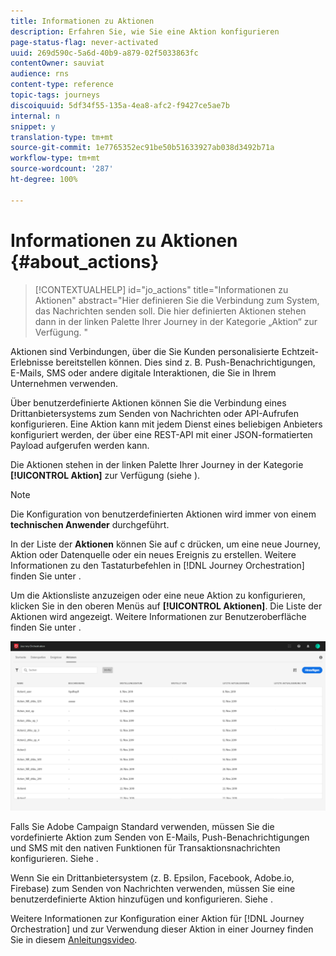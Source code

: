 ```yaml
---
title: Informationen zu Aktionen
description: Erfahren Sie, wie Sie eine Aktion konfigurieren
page-status-flag: never-activated
uuid: 269d590c-5a6d-40b9-a879-02f5033863fc
contentOwner: sauviat
audience: rns
content-type: reference
topic-tags: journeys
discoiquuid: 5df34f55-135a-4ea8-afc2-f9427ce5ae7b
internal: n
snippet: y
translation-type: tm+mt
source-git-commit: 1e7765352ec91be50b51633927ab038d3492b71a
workflow-type: tm+mt
source-wordcount: '287'
ht-degree: 100%

---
```



# Informationen zu Aktionen {#about_actions}

>[!CONTEXTUALHELP]
>id="jo_actions"
>title="Informationen zu Aktionen"
>abstract="Hier definieren Sie die Verbindung zum System, das Nachrichten senden soll. Die hier definierten Aktionen stehen dann in der linken Palette Ihrer Journey in der Kategorie „Aktion“ zur Verfügung. "

Aktionen sind Verbindungen, über die Sie Kunden personalisierte Echtzeit-Erlebnisse bereitstellen können. Dies sind z. B. Push-Benachrichtigungen, E-Mails, SMS oder andere digitale Interaktionen, die Sie in Ihrem Unternehmen verwenden. 

Über benutzerdefinierte Aktionen können Sie die Verbindung eines Drittanbietersystems zum Senden von Nachrichten oder API-Aufrufen konfigurieren. Eine Aktion kann mit jedem Dienst eines beliebigen Anbieters konfiguriert werden, der über eine REST-API mit einer JSON-formatierten Payload aufgerufen werden kann.

Die Aktionen stehen in der linken Palette Ihrer Journey in der Kategorie **[!UICONTROL Aktion]** zur Verfügung (siehe [](../building-journeys/about-action-activities.md)).

>[!NOTE]
>
>Die Konfiguration von benutzerdefinierten Aktionen wird immer von einem **technischen Anwender** durchgeführt.

In der Liste der **Aktionen** können Sie auf c drücken, um eine neue Journey, Aktion oder Datenquelle oder ein neues Ereignis zu erstellen. Weitere Informationen zu den Tastaturbefehlen in [!DNL Journey Orchestration] finden Sie unter [](../about/user-interface.md#section_ksq_zr1_ffb).

Um die Aktionsliste anzuzeigen oder eine neue Aktion zu konfigurieren, klicken Sie in den oberen Menüs auf **[!UICONTROL Aktionen]**. Die Liste der Aktionen wird angezeigt. Weitere Informationen zur Benutzeroberfläche finden Sie unter [](../about/user-interface.md).

![](../assets/custom1.png)

Falls Sie Adobe Campaign Standard verwenden, müssen Sie die vordefinierte Aktion zum Senden von E-Mails, Push-Benachrichtigungen und SMS mit den nativen Funktionen für Transaktionsnachrichten konfigurieren. Siehe [](../action/working-with-adobe-campaign.md).

Wenn Sie ein Drittanbietersystem (z. B. Epsilon, Facebook, Adobe.io, Firebase) zum Senden von Nachrichten verwenden, müssen Sie eine benutzerdefinierte Aktion hinzufügen und konfigurieren. Siehe [](../action/about-custom-action-configuration.md).

Weitere Informationen zur Konfiguration einer Aktion für [!DNL Journey Orchestration] und zur Verwendung dieser Aktion in einer Journey finden Sie in diesem [Anleitungsvideo](https://docs.adobe.com/content/help/en/platform-learn/tutorials/journey-orchestration/configure-actions.html).
